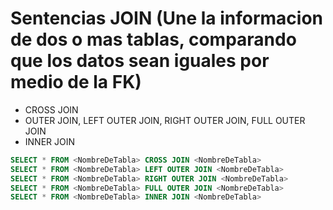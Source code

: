 # Sentencias JOIN (Une la informacion de dos o mas tablas, comparando que los datos sean iguales por medio de la FK)
- CROSS JOIN
- OUTER JOIN, LEFT OUTER JOIN, RIGHT OUTER JOIN, FULL OUTER JOIN
- INNER JOIN

```sql
SELECT * FROM <NombreDeTabla> CROSS JOIN <NombreDeTabla>
SELECT * FROM <NombreDeTabla> LEFT OUTER JOIN <NombreDeTabla>
SELECT * FROM <NombreDeTabla> RIGHT OUTER JOIN <NombreDeTabla>
SELECT * FROM <NombreDeTabla> FULL OUTER JOIN <NombreDeTabla>
SELECT * FROM <NombreDeTabla> INNER JOIN <NombreDeTabla>

```
